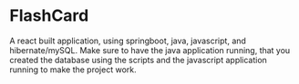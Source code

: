 # FlashCard
A react built application, using springboot, java, javascript, and hibernate/mySQL.
Make sure to have the java application running, that you created the database using the scripts and the javascript application running to make the project work.
